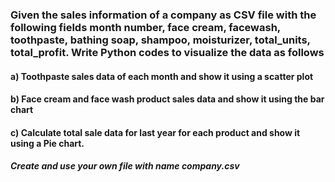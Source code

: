 ### Given the sales information of a company as CSV file with the following fields month number, face cream, facewash, toothpaste, bathing soap, shampoo, moisturizer, total_units, total_profit. Write Python codes to visualize the data as follows
#### a)	Toothpaste sales data of each month and show it using a scatter plot
#### b)	Face cream and face wash product sales data and show it using the bar chart
#### c)	Calculate total sale data for last year for each product and show it using a Pie chart.
##### Create and use your own file with name company.csv
